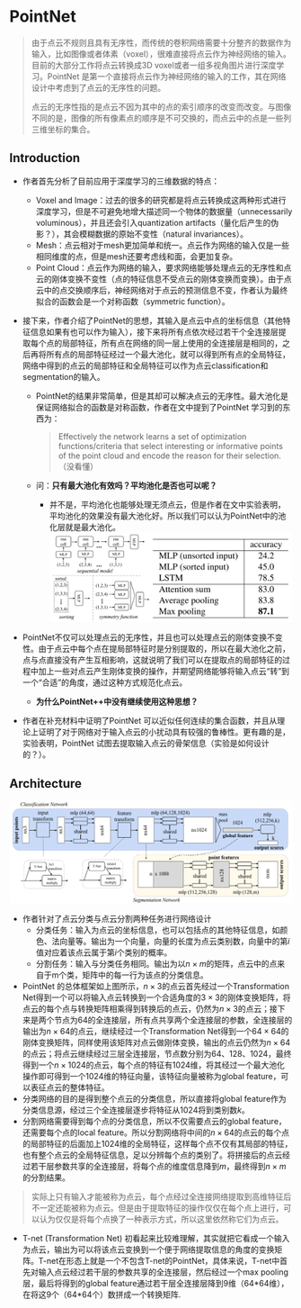 # PointNet

> 由于点云不规则且具有无序性，而传统的卷积网络需要十分整齐的数据作为输入，比如图像或者体素（voxel），很难直接将点云作为神经网络的输入。目前的大部分工作将点云转换成3D voxel或者一组多视角图片进行深度学习。PointNet 是第一个直接将点云作为神经网络的输入的工作，其在网络设计中考虑到了点云的无序性的问题。
>
> 点云的无序性指的是点云不因为其中的点的索引顺序的改变而改变。与图像不同的是，图像的所有像素点的顺序是不可交换的，而点云中的点是一些列三维坐标的集合。

## Introduction

- 作者首先分析了目前应用于深度学习的三维数据的特点：

  - Voxel and Image：过去的很多的研究都是将点云转换成这两种形式进行深度学习，但是不可避免地增大描述同一个物体的数据量（unnecessarily voluminous），并且还会引入quantization artifacts（量化后产生的伪影？），其会模糊数据的原始不变性（natural invariances）。
  - Mesh：点云相对于mesh更加简单和统一。点云作为网络的输入仅是一些相同维度的点，但是mesh还要考虑线和面，会更加复杂。
  - Point Cloud：点云作为网络的输入，要求网络能够处理点云的无序性和点云的刚体变换不变性（点的特征信息不受点云的刚体变换而变换）。由于点云中的点交换顺序后，神经网络对于点云的预测信息不变，作者认为最终拟合的函数会是一个对称函数（symmetric function）。

- 接下来，作者介绍了PointNet的思想，其输入是点云中点的坐标信息（其他特征信息如果有也可以作为输入），接下来将所有点依次经过若干个全连接层提取每个点的局部特征，所有点在网络的同一层上使用的全连接层是相同的，之后再将所有点的局部特征经过一个最大池化，就可以得到所有点的全局特征，网络中得到的点云的局部特征和全局特征可以作为点云classification和segmentation的输入。

  - PointNet的结果非常简单，但是其却可以解决点云的无序性。最大池化是保证网络拟合的函数是对称函数，作者在文中提到了PointNet 学习到的东西为：

    > Effectively the network learns a set of optimization functions/criteria that select interesting or informative points of the point cloud and encode the reason for their selection.（没看懂）

  - 问：**只有最大池化有效吗？平均池化是否也可以呢？**

    - 并不是，平均池化也能够处理无须点云，但是作者在文中实验表明，平均池化的效果没有最大池化好。所以我们可以认为PointNet中的池化层就是最大池化。![image-20210929201732579](img/PointNet1&2.assets/image-20210929201732579.png)

- PointNet不仅可以处理点云的无序性，并且也可以处理点云的刚体变换不变性。由于点云中每个点在提局部特征时是分别提取的，所以在最大池化之前，点与点直接没有产生互相影响，这就说明了我们可以在提取点的局部特征的过程中加上一些对点云产生刚体变换的操作，并期望网络能够将输入点云“转”到一个“合适”的角度，通过这种方式规范化点云。
  - **为什么PointNet++中没有继续使用这种思想？**
- 作者在补充材料中证明了PointNet 可以近似任何连续的集合函数，并且从理论上证明了对于网络对于输入点云的小扰动具有较强的鲁棒性。更有趣的是，实验表明，PointNet 试图去提取输入点云的骨架信息（实验是如何设计的？）。

## Architecture

![image-20210929204821063](img/PointNet1&2.assets/image-20210929204821063.png)

- 作者针对了点云分类与点云分割两种任务进行网络设计
  - 分类任务：输入为点云的坐标信息，也可以包括点的其他特征信息，如颜色、法向量等。输出为一个向量，向量的长度为点云类别数，向量中的第$i$值对应着该点云属于第$i$个类别的概率。
  - 分割任务：输入与分类任务相同。输出为以$n \times m$的矩阵，点云中的点来自于m个类，矩阵中的每一行为该点的分类信息。
- PointNet 的总体框架如上图所示，$n \times 3$的点云首先经过一个Transformation Net得到一个可以将输入点云转换到一个合适角度的$3 \times 3$的刚体变换矩阵，将点云的每个点与转换矩阵相乘得到转换后的点云，仍然为$n \times 3$的点云；接下来是两个节点为64的全连接层，所有点共享两个全连接层的参数，全连接层的输出为$n \times 64$的点云，继续经过一个Transformation Net得到一个$64 \times 64$的刚体变换矩阵，同样使用该矩阵对点云做刚体变换，输出的点云仍然为$n \times 64$的点云；将点云继续经过三层全连接层，节点数分别为64、128、1024，最终得到一个$n \times 1024$的点云，每个点的特征有1024维，将其经过一个最大池化操作即可得到一个1024维的特征向量，该特征向量被称为global feature，可以表征点云的整体特征。
- 分类网络的目的是得到整个点云的分类信息，所以直接将global feature作为分类信息源，经过三个全连接层逐步将特征从1024将到类别数$k$。
- 分割网络需要得到每个点的分类信息，所以不仅需要点云的global feature，还需要每个点的local feature。所以分割网络将中间的$n \times 64$的点云的每个点的局部特征的后面加上1024维的全局特征，这样每个点不仅有其局部的特征，也有整个点云的全局特征信息，足以分辨每个点的类别了。将拼接后的点云经过若干层参数共享的全连接层，将每个点的维度信息降到$m$，最终得到$n\times m$的分割结果。

> 实际上只有输入才能被称为点云，每个点经过全连接网络提取到高维特征后不一定还能被称为点云。但是由于提取特征的操作仅仅在每个点上进行，可以认为仅仅是将每个点换了一种表示方式，所以这里依然称它们为点云。

- T-net (Transformation Net) 初看起来比较难理解，其实就把它看成一个输入为点云，输出为可以将该点云变换到一个便于网络提取信息的角度的变换矩阵。T-net在形态上就是一个不包含T-net的PointNet，具体来说，T-net中首先对输入点云经过若干层的参数共享的全连接层，然后经过一个max pooling层，最后将得到的global feature通过若干层全连接层降到9维（64*64维），在将这9个（64\*64个）数拼成一个转换矩阵.





